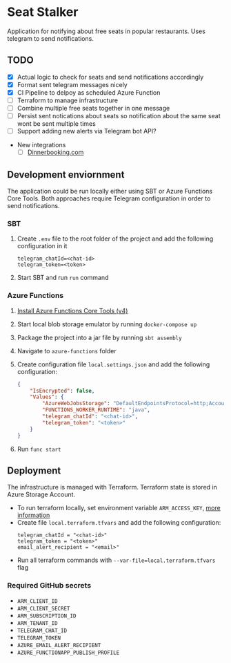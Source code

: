 # Seat Stalker

Application for notifying about free seats in popular restaurants. Uses telegram to send notifications.

## TODO
- [x] Actual logic to check for seats and send notifications accordingly
- [x] Format sent telegram messages nicely
- [x] CI Pipeline to delpoy as scheduled Azure Function
- [ ] Terraform to manage infrastructure
- [ ] Combine multiple free seats together in one message
- [ ] Persist sent notications about seats so notification about the same seat wont be sent multiple times
- [ ] Support adding new alerts via Telegram bot API?
- New integrations
	- [ ] [Dinnerbooking.com](https://www.dinnerbooking.com/)

## Development enviornment
The application could be run locally either using SBT or Azure Functions Core Tools. Both approaches require Telegram configuration in order to send notifications.

### SBT
1. Create `.env` file to the root folder of the project and add the following configuration in it
	```
	telegram_chatId=<chat-id>
	telegram_token=<token>
	```
2. Start SBT and run `run` command

### Azure Functions
1. [Install Azure Functions Core Tools (v4)](https://learn.microsoft.com/en-us/azure/azure-functions/functions-run-local?tabs=v4%2Cmacos%2Ccsharp%2Cportal%2Cbash#v2)
2. Start local blob storage emulator by running `docker-compose up`
3. Package the project into a jar file by running `sbt assembly`
4. Navigate to `azure-functions` folder
5. Create configuration file `local.settings.json` and add the following configuration:
	```json
	{
		"IsEncrypted": false,
		"Values": {
			"AzureWebJobsStorage": "DefaultEndpointsProtocol=http;AccountName=devstoreaccount1;AccountKey=Eby8vdM02xNOcqFlqUwJPLlmEtlCDXJ1OUzFT50uSRZ6IFsuFq2UVErCz4I6tq/K1SZFPTOtr/KBHBeksoGMGw==;BlobEndpoint=http://127.0.0.1:10000/devstoreaccount1;",
			"FUNCTIONS_WORKER_RUNTIME": "java",
			"telegram_chatId": "<chat-id>",
			"telegram_token": "<token>"
		}
	}
	```

6. Run `func start`


## Deployment

The infrastructure is managed with Terraform. Terraform state is stored in Azure Storage Account.

* To run terraform locally, set environment variable `ARM_ACCESS_KEY`, [more information](https://learn.microsoft.com/en-us/azure/developer/terraform/store-state-in-azure-storage)
* Create file `local.terraform.tfvars` and add the following configuration:
	```
	telegram_chatId = "<chat-id>"
	telegram_token = "<token>"
	email_alert_recipient = "<email>"
	```
* Run all terraform commands with `--var-file=local.terraform.tfvars` flag

### Required GitHub secrets
* `ARM_CLIENT_ID`
* `ARM_CLIENT_SECRET`
* `ARM_SUBSCRIPTION_ID`
* `ARM_TENANT_ID`
* `TELEGRAM_CHAT_ID`
* `TELEGRAM_TOKEN`
* `AZURE_EMAIL_ALERT_RECIPIENT`
* `AZURE_FUNCTIONAPP_PUBLISH_PROFILE`
